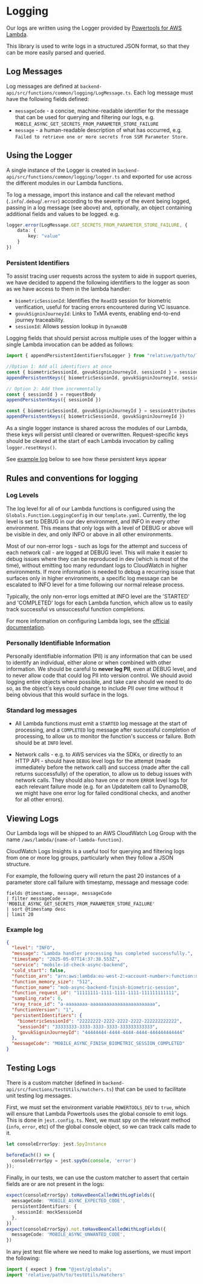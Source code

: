 # Logging

Our logs are written using the Logger provided by
[Powertools for AWS Lambda](https://docs.powertools.aws.dev/lambda/typescript/latest/core/logger/).

This library is used to write logs in a structured JSON format, so that they can be more easily parsed and queried.

## Log Messages

Log messages are defined at `backend-api/src/functions/common/logging/LogMessage.ts`. Each log message must have
the following fields defined:

* `messageCode` - a concise, machine-readable identifier for the message that can be used for querying and filtering our
logs, e.g. `MOBILE_ASYNC_GET_SECRETS_FROM_PARAMETER_STORE_FAILURE`
* `message` - a human-readable description of what has occurred, e.g. `Failed to retrieve one or more secrets from SSM Parameter Store.`

## Using the Logger

A single instance of the Logger is created in `backend-api/src/functions/common/logging/logger.ts` and exported
for use across the different modules in our Lambda functions.

To log a message, import this instance and call the relevant method (`.info`/`.debug`/`.error`) according to the
severity of the event being logged, passing in a log message (see above) and, optionally, an object containing
additional fields and values to be logged. e.g.

```ts
logger.error(LogMessage.GET_SECRETS_FROM_PARAMETER_STORE_FAILURE, {
    data: {
        key: "value"
    }
})
```

### Persistent Identifiers

To assist tracing user requests across the system to aide in support queries, we have decided to append the following identifiers to the logger as soon as we have access to them in the lambda handler:

* `biometricSessionId`: Identifies the `ReadID` session for biometric verification, useful for tracing errors encountered during VC issuance.
* `govukSigninJourneyId`: Links to TxMA events, enabling end-to-end journey traceability.
* `sessionId`: Allows session lookup in `DynamoDB`

Logging fields that should persist across multiple uses of the logger within a single Lambda invocation can be added as follows:

```ts
import { appendPersistentIdentifiersToLogger } from "relative/path/to/logging/helpers/appendPersistentIdentifiersToLogger.ts";

//Option 1: Add all identifiers at once
const { biometricSessionId, govukSigninJourneyId, sessionId } = sessionAttributes
appendPersistentKeys({ biometricSessionId, govukSigninJourneyId, sessionId })

// Option 2: Add them incrementally
const { sessionId } = requestBody
appendPersistentKeys({ sessionId })

const { biometricSessionId, govukSigninJourneyId } = sessionAttributes
appendPersistentKeys({ biometricSessionId, govukSigninJourneyId })
```

As a single logger instance is shared across the modules of our Lambda, these keys will persist until cleared or
overwritten. Request-specific keys should be cleared at the start of each Lambda invocation by calling `logger.resetKeys()`.

See [example log](#example-log) below to see how these persistent keys appear

## Rules and conventions for logging

### Log Levels

The log level for all of our Lambda functions is configured using the `Globals.Function.LoggingConfig` in our
`template.yaml`. Currently, the log level is set to DEBUG in our dev environment, and INFO in every other environment.
This means that only logs with a level of DEBUG or above will be visible in dev, and only INFO or above in all other
environments.

Most of our non-error logs - such as logs for the attempt and success of each network call - are logged at DEBUG
level. This will make it easier to debug issues where they can be reproduced in dev (which is most of the time), without
emitting too many redundant logs to CloudWatch in higher environments. If more information is needed to debug a
recurring issue that surfaces only in higher environments, a specific log message can be escalated to INFO level for a
time following our normal release process.

Typically, the only non-error logs emitted at INFO level are the 'STARTED' and 'COMPLETED' logs for each Lambda function,
which allow us to easily track successful vs unsuccessful function completions.

For more information on configuring Lambda logs, see the [official documentation](https://docs.aws.amazon.com/lambda/latest/dg/nodejs-logging.html).

### Personally Identifiable Information

Personally identifiable information (PII) is any information that can be used to identify an individual, either alone
or when combined with other information. We should be careful to **never log PII**, even at DEBUG level, and to never
allow code that could log PII into version control. We should avoid logging entire objects where possible, and take care
should we need to do so, as the object's keys could change to include PII over time without it being obvious that this
would surface in the logs.

### Standard log messages

* All Lambda functions must emit a `STARTED` log message at the start of processing, and a `COMPLETED`
  log
  message
  after successful completion of processing, to allow us to monitor the function's success or failure. Both should
  be at `INFO` level.

* Network calls - e.g. to AWS services via the SDKs, or directly to an HTTP API - should have `DEBUG` level logs for
  the attempt (made immediately before the network call) and success (made after the call returns successfully) of
  the operation, to allow us to debug issues with network calls. They should also have one or more `ERROR` level
  logs for each relevant failure mode (e.g. for an UpdateItem call to DynamoDB, we might have one error log for
  failed conditional checks, and another for all other errors).

## Viewing Logs

Our Lambda logs will be shipped to an AWS CloudWatch Log Group with the name `/aws/lambda/{name-of-lambda-function}`.

CloudWatch Logs Insights is a useful tool for querying and filtering logs from one or more log groups, particularly
when they follow a JSON structure.

For example, the following query will return the past 20 instances of a parameter store call failure with timestamp,
message and message code:

```text
fields @timestamp, message, messageCode
| filter messageCode = 'MOBILE_ASYNC_GET_SECRETS_FROM_PARAMETER_STORE_FAILURE'
| sort @timestamp desc
| limit 20
```

### Example log

```json
{
  "level": "INFO",
  "message": "Lambda handler processing has completed successfully.",
  "timestamp": "2025-05-07T14:37:38.553Z",
  "service": "mobile-id-check-async-backend",
  "cold_start": false,
  "function_arn": "arn:aws:lambda:eu-west-2:<account-number>:function:mob-async-backend-finish-biometric-session:live",
  "function_memory_size": "512",
  "function_name": "mob-async-backend-finish-biometric-session",
  "function_request_id": "11111111-1111-1111-1111-111111111111",
  "sampling_rate": 0,
  "xray_trace_id": "a-aaaaaaaa-aaaaaaaaaaaaaaaaaaaaaaaa",
  "functionVersion": "1",
  "persistentIdentifiers": {
    "biometricSessionId": "22222222-2222-2222-2222-222222222222",
    "sessionId": "33333333-3333-3333-3333-333333333333",
    "govukSigninJourneyId": "44444444-4444-4444-4444-444444444444"
  },
  "messageCode": "MOBILE_ASYNC_FINISH_BIOMETRIC_SESSION_COMPLETED"
}
```

## Testing Logs

There is a custom matcher (defined in `backend-api/src/functions/testUtils/matchers.ts`) that can be used to facilitate unit testing log messages.

First, we must set the environment variable `POWERTOOLS_DEV` to `true`, which will ensure that Lambda Powertools uses the global console to emit logs. This is done in `jest.config.ts`.
Next, we must spy on the relevant method (`info`, `error`, etc) of the global console object, so we can track calls made to it.

```ts
let consoleErrorSpy: jest.SpyInstance

beforeEach(() => {
  consoleErrorSpy = jest.spyOn(console, 'error')
});
```

Finally, in our tests, we can use the custom matcher to assert that certain fields are or are not present in the logs:

```ts
expect(consoleErrorSpy).toHaveBeenCalledWithLogFields({
  messageCode: 'MOBILE_ASYNC_EXPECTED_CODE',
  persistentIdentifiers: {
    sessionId: mockSessionId
  },
})
expect(consoleErrorSpy).not.toHaveBeenCalledWithLogFields({
  messageCode: 'MOBILE_ASYNC_UNWANTED_CODE',
})
```

In any jest test file where we need to make log assertions, we must import the following:

```ts
import { expect } from "@jest/globals";
import 'relative/path/to/testUtils/matchers'
```
